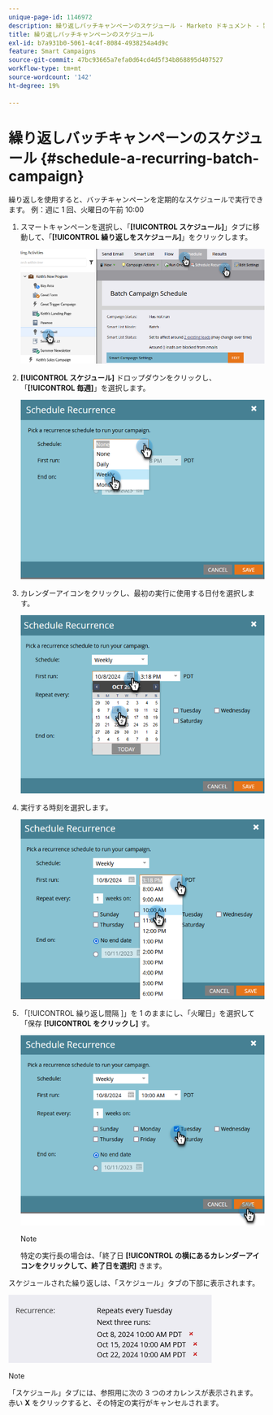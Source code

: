 ```yaml
---
unique-page-id: 1146972
description: 繰り返しバッチキャンペーンのスケジュール - Marketo ドキュメント - 製品ドキュメント
title: 繰り返しバッチキャンペーンのスケジュール
exl-id: b7a931b0-5061-4c4f-8084-4938254a4d9c
feature: Smart Campaigns
source-git-commit: 47bc93665a7efa0d64cd4d5f34b868895d407527
workflow-type: tm+mt
source-wordcount: '142'
ht-degree: 19%

---
```


# 繰り返しバッチキャンペーンのスケジュール {#schedule-a-recurring-batch-campaign}

繰り返しを使用すると、バッチキャンペーンを定期的なスケジュールで実行できます。 例：週に 1 回、火曜日の午前 10:00

1. スマートキャンペーンを選択し、「**[!UICONTROL スケジュール]**」タブに移動して、「**[!UICONTROL 繰り返しをスケジュール]**」をクリックします。

   ![](assets/schedule-a-recurring-batch-campaign-1.png)

1. **[!UICONTROL スケジュール]** ドロップダウンをクリックし、「**[!UICONTROL 毎週]**」を選択します。

   ![](assets/schedule-a-recurring-batch-campaign-2.png)

1. カレンダーアイコンをクリックし、最初の実行に使用する日付を選択します。

   ![](assets/schedule-a-recurring-batch-campaign-3.png)

1. 実行する時刻を選択します。

   ![](assets/schedule-a-recurring-batch-campaign-4.png)

1. 「[!UICONTROL  繰り返し間隔 ]」を 1 のままにし、「火曜日」を選択して「保存 **[!UICONTROL をクリックし]** す。

   ![](assets/schedule-a-recurring-batch-campaign-5.png)

   >[!NOTE]
   >
   >特定の実行長の場合は、「終了日 **[!UICONTROL の横にあるカレンダーアイコンをクリックして、終了日を選択]** きます。

スケジュールされた繰り返しは、「スケジュール」タブの下部に表示されます。

![](assets/schedule-a-recurring-batch-campaign-6.png)

>[!NOTE]
>
>「スケジュール」タブには、参照用に次の 3 つのオカレンスが表示されます。 赤い **X** をクリックすると、その特定の実行がキャンセルされます。
